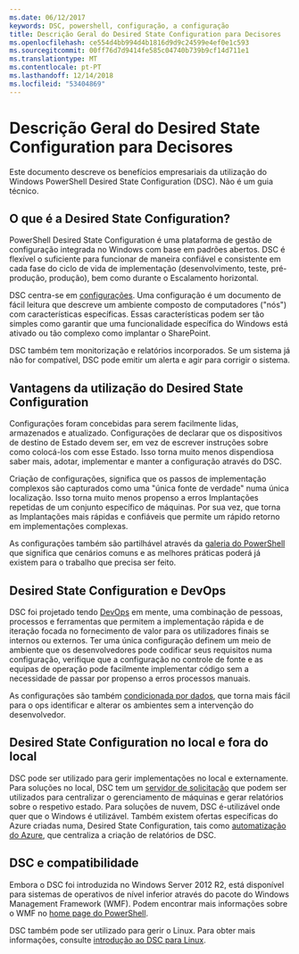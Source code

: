 ```yaml
---
ms.date: 06/12/2017
keywords: DSC, powershell, configuração, a configuração
title: Descrição Geral do Desired State Configuration para Decisores
ms.openlocfilehash: ce554d4bb994d4b1816d9d9c24599e4ef0e1c593
ms.sourcegitcommit: 00ff76d7d9414fe585c04740b739b9cf14d711e1
ms.translationtype: MT
ms.contentlocale: pt-PT
ms.lasthandoff: 12/14/2018
ms.locfileid: "53404869"
---
```

# <a name="desired-state-configuration-overview-for-decision-makers"></a>Descrição Geral do Desired State Configuration para Decisores

Este documento descreve os benefícios empresariais da utilização do Windows PowerShell Desired State Configuration (DSC). Não é um guia técnico.

## <a name="what-is-desired-state-configuration"></a>O que é a Desired State Configuration?

PowerShell Desired State Configuration é uma plataforma de gestão de configuração integrada no Windows com base em padrões abertos. DSC é flexível o suficiente para funcionar de maneira confiável e consistente em cada fase do ciclo de vida de implementação (desenvolvimento, teste, pré-produção, produção), bem como durante o Escalamento horizontal.

DSC centra-se em [configurações](../configurations/configurations.md).
Uma configuração é um documento de fácil leitura que descreve um ambiente composto de computadores ("nós") com características específicas.
Essas características podem ser tão simples como garantir que uma funcionalidade específica do Windows está ativado ou tão complexo como implantar o SharePoint.

DSC também tem monitorização e relatórios incorporados.
Se um sistema já não for compatível, DSC pode emitir um alerta e agir para corrigir o sistema.

## <a name="benefits-of-using-desired-state-configuration"></a>Vantagens da utilização do Desired State Configuration

Configurações foram concebidas para serem facilmente lidas, armazenados e atualizado.
Configurações de declarar que os dispositivos de destino de Estado devem ser, em vez de escrever instruções sobre como colocá-los com esse Estado.
Isso torna muito menos dispendiosa saber mais, adotar, implementar e manter a configuração através do DSC.

Criação de configurações, significa que os passos de implementação complexos são capturados como uma "única fonte de verdade" numa única localização.
Isso torna muito menos propenso a erros Implantações repetidas de um conjunto específico de máquinas.
Por sua vez, que torna as Implantações mais rápidas e confiáveis que permite um rápido retorno em implementações complexas.

As configurações também são partilhável através da [galeria do PowerShell](https://powershellgallery.com) que significa que cenários comuns e as melhores práticas poderá já existem para o trabalho que precisa ser feito.


## <a name="desired-state-configuration-and-devops"></a>Desired State Configuration e DevOps

DSC foi projetado tendo [DevOps](http://blogs.technet.com/b/ashleymcglone/archive/2015/11/20/devops-for-n00bs-ie-windows-people.aspx) em mente, uma combinação de pessoas, processos e ferramentas que permitem a implementação rápida e de iteração focada no fornecimento de valor para os utilizadores finais se internos ou externos.
Ter uma única configuração definem um meio de ambiente que os desenvolvedores pode codificar seus requisitos numa configuração, verifique que a configuração no controle de fonte e as equipas de operação pode facilmente implementar código sem a necessidade de passar por propenso a erros processos manuais.

As configurações são também [condicionada por dados](../configurations/configData.md), que torna mais fácil para o ops identificar e alterar os ambientes sem a intervenção do desenvolvedor.

## <a name="desired-state-configuration-on-premises-and-off-premises"></a>Desired State Configuration no local e fora do local
DSC pode ser utilizado para gerir implementações no local e externamente.
Para soluções no local, DSC tem um [servidor de solicitação](../pull-server/pullServer.md) que podem ser utilizados para centralizar o gerenciamento de máquinas e gerar relatórios sobre o respetivo estado.
Para soluções de nuvem, DSC é-utilizável onde quer que o Windows é utilizável.
Também existem ofertas específicas do Azure criadas numa, Desired State Configuration, tais como [automatização do Azure](https://azure.microsoft.com/en-us/documentation/services/automation/), que centraliza a criação de relatórios de DSC.

## <a name="dsc-and-compatibility"></a>DSC e compatibilidade

Embora o DSC foi introduzida no Windows Server 2012 R2, está disponível para sistemas de operativos de nível inferior através do pacote do Windows Management Framework (WMF).
Podem encontrar mais informações sobre o WMF no [home page do PowerShell](/powershell/).

DSC também pode ser utilizado para gerir o Linux. Para obter mais informações, consulte [introdução ao DSC para Linux](../getting-started/lnxGettingStarted.md).
